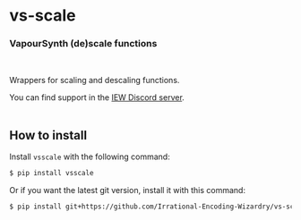 # vs-scale

### VapourSynth (de)scale functions
<br>

Wrappers for scaling and descaling functions.

You can find support in the [IEW Discord server](https://discord.gg/qxTxVJGtst).
<br><br>
## How to install

Install `vsscale` with the following command:

```sh
$ pip install vsscale
```

Or if you want the latest git version, install it with this command:

```sh
$ pip install git+https://github.com/Irrational-Encoding-Wizardry/vs-scale.git
```
